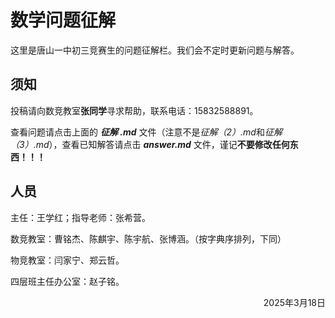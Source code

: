 # 数学问题征解
这里是唐山一中初三竞赛生的问题征解栏。我们会不定时更新问题与解答。

## 须知
投稿请向数竞教室**张同学**寻求帮助，联系电话：15832588891。

查看问题请点击上面的 ***征解 .md*** 文件（注意不是*征解（2）.md*和*征解（3）.md*），查看已知解答请点击 ***answer.md*** 文件，谨记**不要修改任何东西！！！**

## 人员
主任：王学红；指导老师：张希营。

数竞教室：曹铭杰、陈麒宇、陈宇航、张博涵。（按字典序排列，下同）

物竞教室：闫家宁、郑云哲。

四层班主任办公室：赵子铭。

<p align="right"> 2025年3月18日 </p>
